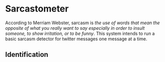 # Sarcastometer

According to Merriam Webster, sarcasm is *the use of words that mean the opposite of what you really want to say especially in order to insult someone, to show irritation, or to be funny*.
This system intends to run a basic sarcasm detector for twitter messages one message at a time.

## Identification



 

